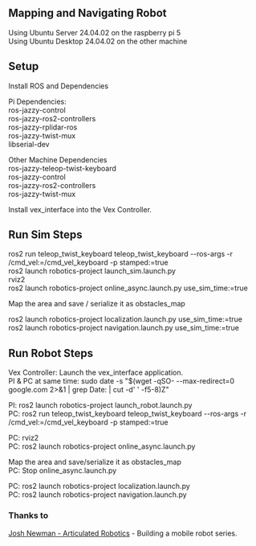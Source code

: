 ## Mapping and Navigating Robot

Using Ubuntu Server 24.04.02 on the raspberry pi 5  
Using Ubuntu Desktop 24.04.02 on the other machine  

## Setup
Install ROS and Dependencies  

Pi Dependencies:  
    ros-jazzy-control  
    ros-jazzy-ros2-controllers  
    ros-jazzy-rplidar-ros  
    ros-jazzy-twist-mux  
    libserial-dev  
    
Other Machine Dependencies  
    ros-jazzy-teleop-twist-keyboard  
    ros-jazzy-control  
    ros-jazzy-ros2-controllers  
    ros-jazzy-twist-mux  

Install vex_interface into the Vex Controller.  



## Run Sim Steps
ros2 run teleop_twist_keyboard teleop_twist_keyboard --ros-args -r /cmd_vel:=/cmd_vel_keyboard -p stamped:=true  
ros2 launch robotics-project launch_sim.launch.py  
rviz2  
ros2 launch robotics-project online_async.launch.py use_sim_time:=true  
  
Map the area and save / serialize it as obstacles_map  
  
ros2 launch robotics-project localization.launch.py use_sim_time:=true  
ros2 launch robotics-project navigation.launch.py use_sim_time:=true  
  
## Run Robot Steps  
Vex Controller: Launch the vex_interface application.  
PI & PC at same time: sudo date -s "$(wget -qSO- --max-redirect=0 google.com 2>&1 | grep Date: | cut -d' ' -f5-8)Z"  
  
PI: ros2 launch robotics-project launch_robot.launch.py   
PC: ros2 run teleop_twist_keyboard teleop_twist_keyboard --ros-args -r /cmd_vel:=/cmd_vel_keyboard -p stamped:=true  
  
PC: rviz2  
PC: ros2 launch robotics-project online_async.launch.py  
  
Map the area and save/serialize it as obstacles_map  
PC: Stop online_async.launch.py  
  
PC: ros2 launch robotics-project localization.launch.py  
PC: ros2 launch robotics-project navigation.launch.py  
  
  
  
### Thanks to  
[Josh Newman - Articulated Robotics](https://www.youtube.com/@ArticulatedRobotics) - Building a mobile robot series.  
